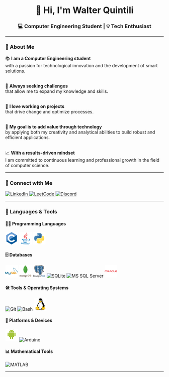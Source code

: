 <h1 align="center">👋 Hi, I'm Walter Quintili</h1>
<h3 align="center">💻 Computer Engineering Student | 💡 Tech Enthusiast</h3>

---

### 🌟 About Me


  📚 <strong>I am a Computer Engineering student</strong><br>
  with a passion for technological innovation and the development of smart solutions.<br><br>


  🧩 <strong>Always seeking challenges</strong><br>
  that allow me to expand my knowledge and skills.<br><br>

  
  🚀 <strong>I love working on projects</strong><br>
  that drive change and optimize processes.<br><br>


  🎯 <strong>My goal is to add value through technology</strong><br>
  by applying both my creativity and analytical abilities to build robust and efficient applications.<br><br>

  
  📈 <strong>With a results-driven mindset</strong><br>
  I am committed to continuous learning and professional growth in the field of computer science.
</p>

---

### 🤝 Connect with Me

<p align="left">
  <a href="https://linkedin.com/in/walterquintili" target="_blank">
    <img src="https://raw.githubusercontent.com/rahuldkjain/github-profile-readme-generator/master/src/images/icons/Social/linked-in-alt.svg" alt="LinkedIn" width="40" height="40"/>
  </a>
  <a href="https://www.leetcode.com/walterquintili" target="_blank">
    <img src="https://raw.githubusercontent.com/rahuldkjain/github-profile-readme-generator/master/src/images/icons/Social/leet-code.svg" alt="LeetCode" width="40" height="40"/>
  </a>
  <a href="https://discord.gg/walterquintili" target="_blank">
    <img src="https://raw.githubusercontent.com/rahuldkjain/github-profile-readme-generator/master/src/images/icons/Social/discord.svg" alt="Discord" width="40" height="40"/>
  </a>
</p>

---

### 🧠 Languages & Tools

#### 🧑‍💻 Programming Languages
<p>
  <img src="https://raw.githubusercontent.com/devicons/devicon/master/icons/c/c-original.svg" alt="C" width="40" height="40"/>
  <img src="https://raw.githubusercontent.com/devicons/devicon/master/icons/java/java-original.svg" alt="Java" width="40" height="40"/>
  <img src="https://raw.githubusercontent.com/devicons/devicon/master/icons/python/python-original.svg" alt="Python" width="40" height="40"/>
</p>

#### 🗄️ Databases
<p>
  <img src="https://raw.githubusercontent.com/devicons/devicon/master/icons/mysql/mysql-original-wordmark.svg" alt="MySQL" width="40" height="40"/>
  <img src="https://raw.githubusercontent.com/devicons/devicon/master/icons/mongodb/mongodb-original-wordmark.svg" alt="MongoDB" width="40" height="40"/>
  <img src="https://raw.githubusercontent.com/devicons/devicon/master/icons/postgresql/postgresql-original-wordmark.svg" alt="PostgreSQL" width="40" height="40"/>
  <img src="https://www.vectorlogo.zone/logos/sqlite/sqlite-icon.svg" alt="SQLite" width="40" height="40"/>
  <img src="https://www.svgrepo.com/show/303229/microsoft-sql-server-logo.svg" alt="MS SQL Server" width="40" height="40"/>
  <img src="https://raw.githubusercontent.com/devicons/devicon/master/icons/oracle/oracle-original.svg" alt="Oracle" width="40" height="40"/>
</p>

#### 🛠️ Tools & Operating Systems
<p>
  <img src="https://www.vectorlogo.zone/logos/git-scm/git-scm-icon.svg" alt="Git" width="40" height="40"/>
  <img src="https://www.vectorlogo.zone/logos/gnu_bash/gnu_bash-icon.svg" alt="Bash" width="40" height="40"/>
  <img src="https://raw.githubusercontent.com/devicons/devicon/master/icons/linux/linux-original.svg" alt="Linux" width="40" height="40"/>
</p>

#### 📱 Platforms & Devices
<p>
  <img src="https://raw.githubusercontent.com/devicons/devicon/master/icons/android/android-original-wordmark.svg" alt="Android" width="40" height="40"/>
  <img src="https://cdn.worldvectorlogo.com/logos/arduino-1.svg" alt="Arduino" width="40" height="40"/>
</p>

#### 📊 Mathematical Tools
<p>
  <img src="https://upload.wikimedia.org/wikipedia/commons/2/21/Matlab_Logo.png" alt="MATLAB" width="40" height="40"/>
</p>

---


